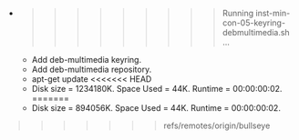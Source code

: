* >>>>>>>>> Running inst-min-con-05-keyring-debmultimedia.sh ...
  * Add deb-multimedia keyring.
  * Add deb-multimedia repository.
  * apt-get update
<<<<<<< HEAD
  * Disk size = 1234180K. Space Used = 44K. Runtime = 00:00:00:02.
=======
  * Disk size = 894056K. Space Used = 44K. Runtime = 00:00:00:02.
>>>>>>> refs/remotes/origin/bullseye
